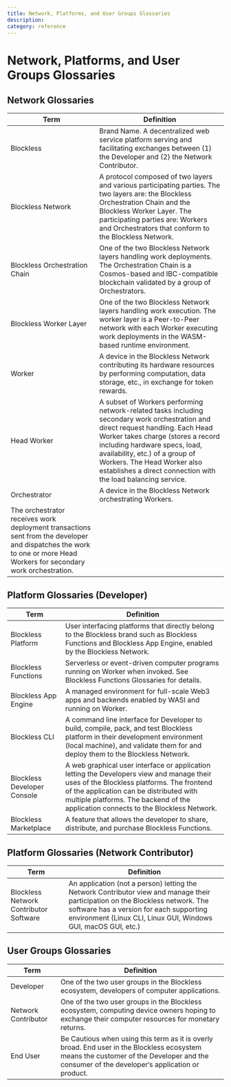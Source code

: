 ```yaml
---
title: Network, Platforms, and User Groups Glossaries
description:
category: reference
---
```


# Network, Platforms, and User Groups Glossaries

## Network Glossaries

| Term | Definition |
| --- | --- |
| Blockless | Brand Name. A decentralized web service platform serving and facilitating exchanges between (1) the Developer and (2) the Network Contributor. |
| Blockless Network | A protocol composed of two layers and various participating parties. The two layers are: the Blockless Orchestration Chain and the Blockless Worker Layer. The participating parties are: Workers and Orchestrators that conform to the Blockless Network. |
| Blockless Orchestration Chain | One of the two Blockless Network layers handling work deployments. The Orchestration Chain is a Cosmos-based and IBC-compatible blockchain validated by a group of Orchestrators. |
| Blockless Worker Layer | One of the two Blockless Network layers handling work execution. The worker layer is a Peer-to-Peer network with each Worker executing work deployments in the WASM-based runtime environment. |
| Worker | A device in the Blockless Network contributing its hardware resources by performing computation, data storage, etc., in exchange for token rewards. |
| Head Worker | A subset of Workers performing network-related tasks including secondary work orchestration and direct request handling. Each Head Worker takes charge (stores a record including hardware specs, load, availability, etc.) of a group of Workers. The Head Worker also establishes a direct connection with the load balancing service. |
| Orchestrator | A device in the Blockless Network orchestrating Workers.
The orchestrator receives work deployment transactions sent from the developer and dispatches the work to one or more Head Workers for secondary work orchestration. |

## Platform Glossaries (Developer)

| Term | Definition |
| --- | --- |
| Blockless Platform | User interfacing platforms that directly belong to the Blockless brand such as Blockless Functions and Blockless App Engine, enabled by the Blockless Network. |
| Blockless Functions | Serverless or event-driven computer programs running on Worker when invoked. See Blockless Functions Glossaries for details. |
| Blockless App Engine | A managed environment for full-scale Web3 apps and backends enabled by WASI and running on Worker. |
| Blockless CLI | A command line interface for Developer to build, compile, pack, and test Blockless platform in their development environment (local machine), and validate them for and deploy them to the Blockless Network. |
| Blockless Developer Console | A web graphical user interface or application letting the Developers view and manage their uses of the Blockless platforms. The frontend of the application can be distributed with multiple platforms. The backend of the application connects to the Blockless Network. |
| Blockless Marketplace | A feature that allows the developer to share, distribute, and purchase Blockless Functions. |

## Platform Glossaries (Network Contributor)

| Term | Definition |
| --- | --- |
| Blockless Network Contributor Software | An application (not a person) letting the Network Contributor view and manage their participation on the Blockless network. The software has a version for each supporting environment (Linux CLI, Linux GUI, Windows GUI, macOS GUI, etc.) |

## User Groups Glossaries

| Term | Definition |
| --- | --- |
| Developer | One of the two user groups in the Blockless ecosystem, developers of computer applications. |
| Network Contributor | One of the two user groups in the Blockless ecosystem, computing device owners hoping to exchange their computer resources for monetary returns. |
| End User | Be Cautious when using this term as it is overly broad. End user in the Blockless ecosystem means the customer of the Developer and the consumer of the developer‘s application or product. |